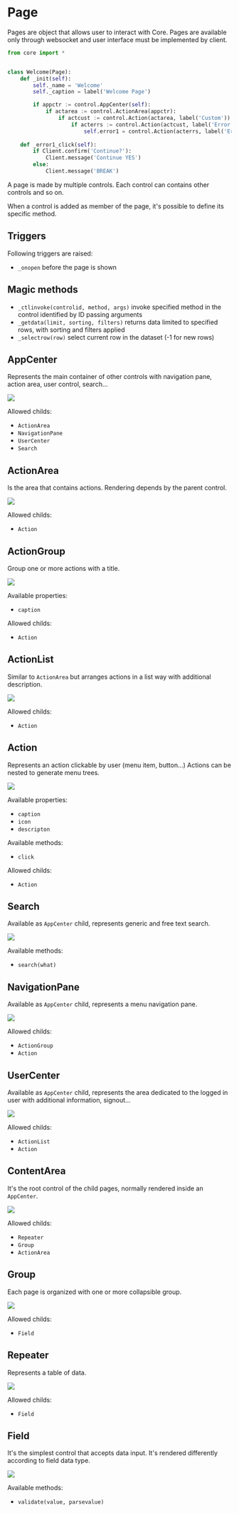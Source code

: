 # Page
Pages are object that allows user to interact with Core. Pages are available only through websocket and user interface must be implemented by client.

```python
from core import *


class Welcome(Page):
    def _init(self):
        self._name = 'Welcome'
        self._caption = label('Welcome Page')

        if appctr := control.AppCenter(self):
            if actarea := control.ActionArea(appctr):
                if actcust := control.Action(actarea, label('Custom')):
                    if acterrs := control.Action(actcust, label('Error Pages'), 'fa-exclamation-triangle'):
                        self.error1 = control.Action(acterrs, label('Error 1'))
             
    def _error1_click(self):
        if Client.confirm('Continue?'):
            Client.message('Continue YES')        
        else:
            Client.message('BREAK')                
```

A page is made by multiple controls. Each control can contains other controls and so on.

When a control is added as member of the page, it's possible to define its specific method.

## Triggers
Following triggers are raised:

* `_onopen` before the page is shown

## Magic methods
* `_ctlinvoke(controlid, method, args)` invoke specified method in the control identified by ID passing arguments
* `_getdata(limit, sorting, filters)` returns data limited to specified rows, with sorting and filters applied
* `_selectrow(row)` select current row in the dataset (-1 for new rows)

## AppCenter
Represents the main container of other controls with navigation pane, action area, user control, search...

![](img/ctl_appcenter.png)

Allowed childs:
* `ActionArea`
* `NavigationPane`
* `UserCenter`
* `Search`

## ActionArea
Is the area that contains actions. Rendering depends by the parent control.

![](img/ctl_actarea.png)

Allowed childs:
* `Action`

## ActionGroup
Group one or more actions with a title.

![](img/ctl_actgroup.png)

Available properties:
* `caption`

Allowed childs:
* `Action`

## ActionList
Similar to `ActionArea` but arranges actions in a list way with additional description.

![](img/ctl_actlist.png)

Allowed childs:
* `Action`

## Action
Represents an action clickable by user (menu item, button...)
Actions can be nested to generate menu trees.

![](img/ctl_action.png)

Available properties:
* `caption`
* `icon`
* `descripton`

Available methods:
* `click`

Allowed childs:
* `Action`


## Search
Available as `AppCenter` child, represents generic and free text search.

![](img/ctl_search.png)

Available methods:
* `search(what)`

## NavigationPane
Available as `AppCenter` child, represents a menu navigation pane.

![](img/ctl_navpane.png)

Allowed childs:
* `ActionGroup`
* `Action`

## UserCenter
Available as `AppCenter` child, represents the area dedicated to the logged in user with additional information, signout...

![](img/ctl_userctl.png)

Allowed childs:
* `ActionList`
* `Action`

## ContentArea
It's the root control of the child pages, normally rendered inside an `AppCenter`.

![](img/ctl_contarea.png)

Allowed childs:
* `Repeater`
* `Group`
* `ActionArea`

## Group
Each page is organized with one or more collapsible group.

![](img/ctl_group.png)

Allowed childs:
* `Field`

## Repeater
Represents a table of data.

![](img/ctl_repeater.png)

Allowed childs:
* `Field`

## Field
It's the simplest control that accepts data input. It's rendered differently according to field data type.

![](img/ctl_field.png)

Available methods:
* `validate(value, parsevalue)`
